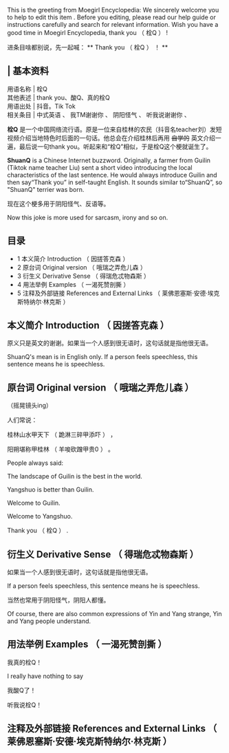 This is the greeting from Moegirl Encyclopedia: We sincerely welcome you to
help to  edit this item  . Before you editing, please read  our help guide  or
instructions  carefully and search for relevant information. Wish you have a
good time in Moegirl Encyclopedia,  thank you  （  栓Q  ）  !

进条目啥都别说，先一起喊： ** Thank you  （  栓Q  ）  ！  **

|  **基本资料**  
---  
用语名称  |  栓Q   
其他表述  |  thank you、酸Q、真的栓Q   
用语出处  |  抖音。Tik Tok   
相关条目  |  中式英语  、  我TM谢谢你  、  阴阳怪气  、  听我说谢谢你  、   
  
**栓Q** 是一个中国网络流行语。原是一位来自桂林的农民（抖音名teacher刘）发短视频介绍当地特色时后面的一句话。他总会在介绍桂林后再用
~~自学的~~ 英文介绍一遍，最后说一句thank you。听起来和“栓Q”相似，于是栓Q这个梗就诞生了。

**ShuanQ** is a Chinese Internet buzzword. Originally, a farmer from Guilin
(Tiktok name teacher Liu) sent a short video introducing the local
characteristics of the last sentence. He would always introduce Guilin and
then say“Thank you” in self-taught English. It sounds similar to“ShuanQ”, so
"ShuanQ" terrier was born.

现在这个梗多用于阴阳怪气、反语等。

Now this joke is more used for sarcasm, irony and so on.

##  目录

  * 1  本义简介 Introduction  （  因搓答克森  ） 
  * 2  原台词 Original version  （  哦瑞之弄危儿森  ） 
  * 3  衍生义 Derivative Sense  （  得瑞危忒物森斯  ） 
  * 4  用法举例 Examples  （  一渴死赞剖撕  ） 
  * 5  注释及外部链接 References and External Links  （  莱佛恩塞斯·安德·埃克斯特纳尔·林克斯  ） 

##  本义简介  Introduction  （  因搓答克森  ）

原义只是英文的谢谢。如果当一个人感到很无语时，这句话就是指他很无语。

ShuanQ's mean is in English only. If a person feels speechless, this sentence
means he is speechless.

##  原台词  Original version  （  哦瑞之弄危儿森  ）

（摇晃镜头ing）

人们常说：

桂林山水甲天下  （  跪淋三碎甲添吓  ）  ，

阳朔堪称甲桂林  （  羊唆砍蹭甲贵0  ）  。

People always said:

The landscape of Guilin is the best in the world.

Yangshuo is better than Guilin.

Welcome to Guilin.

Welcome to Yangshuo.

Thank you  （  栓Q  ）  .

##  衍生义  Derivative Sense  （  得瑞危忒物森斯  ）

如果当一个人感到很无语时，这句话就是指他很无语。

If a person feels speechless, this sentence means he is speechless.

当然也常用于阴阳怪气，阴阳人都懂。

Of course, there are also common expressions of Yin and Yang strange, Yin and
Yang people understand.

##  用法举例  Examples  （  一渴死赞剖撕  ）

我真的栓Q！

I really have nothing to say

我酸Q了！

听我说栓Q！

##  注释及外部链接  References and External Links  （  莱佛恩塞斯·安德·埃克斯特纳尔·林克斯  ）

